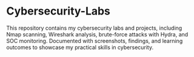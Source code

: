 # Cybersecurity-Labs
This repository contains my cybersecurity labs and projects, including Nmap scanning, Wireshark analysis, brute-force attacks with Hydra, and SOC monitoring. Documented with screenshots, findings, and learning outcomes to showcase my practical skills in cybersecurity.
